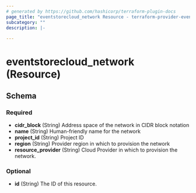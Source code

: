 ```yaml
---
# generated by https://github.com/hashicorp/terraform-plugin-docs
page_title: "eventstorecloud_network Resource - terraform-provider-eventstorecloud"
subcategory: ""
description: |-
  
---
```


# eventstorecloud_network (Resource)





<!-- schema generated by tfplugindocs -->
## Schema

### Required

- **cidr_block** (String) Address space of the network in CIDR block notation
- **name** (String) Human-friendly name for the network
- **project_id** (String) Project ID
- **region** (String) Provider region in which to provision the network
- **resource_provider** (String) Cloud Provider in which to provision the network.

### Optional

- **id** (String) The ID of this resource.


